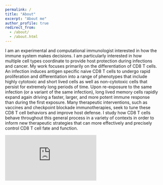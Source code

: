 ```yaml
---
permalink: /
title: "About"
excerpt: "About me"
author_profile: true
redirect_from: 
  - /about/
  - /about.html
---
```


I am an experimental and computational immunologist interested in how the immune system makes decisions. I am particularly interested in how multiple cell types coordinate to provide host protection during infections and cancer. My work focuses primarily on the differentiation of CD8 T cells. An infection induces antigen specific naive CD8 T cells to undergo rapid proliferation and differentiation into a range of phenotypes that include highly cytotoxic and short lived cells as well as non-cytotoxic cells that persist for extremely long periods of time. Upon re-exposure to the same infection (or a variant of the same infection), long lived memory cells rapidly expand again driving a faster, larger, and more potent immune response than during the first exposure. Many therapeutic interventions, such as vaccines and checkpoint blockade immunotherapies, seek to tune these CD8 T cell behaviors and improve host defense. I study how CD8 T cells behave throughout this general process in a variety of contexts in order to inform new therapeutic strategies that can more effectively and precisely control CD8 T cell fate and function. 

![alt text](https://github.com/khiamgalvez/khiamgalvez/images/CD8_Schematic.pdf)


